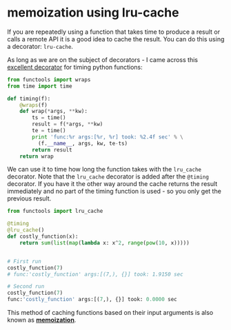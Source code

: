 # memoization using lru-cache

If you are repeatedly using a function that takes time to produce a result
or calls a remote API it is a good idea to cache the result. You can do this using 
a decorator: `lru-cache`.

As long as we are on the subject of decorators - I came across this [excellent decorator](https://stackoverflow.com/questions/1622943/timeit-versus-timing-decorator) for timing
python functions:

```python
from functools import wraps
from time import time

def timing(f):
    @wraps(f)
    def wrap(*args, **kw):
        ts = time()
        result = f(*args, **kw)
        te = time()
        print 'func:%r args:[%r, %r] took: %2.4f sec' % \
          (f.__name__, args, kw, te-ts)
        return result
    return wrap
```

We can use it to time how long the function takes with the `lru_cache` decorator.
Note that the `lru_cache` decorator is added after the `@timing` decorator. If you have it the other way around
the cache returns the result immediately and no part of the timing function is used - so you only get the previous result.

```python
from functools import lru_cache

@timing
@lru_cache()
def costly_function(x):
    return sum(list(map(lambda x: x^2, range(pow(10, x)))))


# First run
costly_function(7)
# func:'costly_function' args:[(7,), {}] took: 1.9150 sec

# Second run
costly_function(7)
func:'costly_function' args:[(7,), {}] took: 0.0000 sec

```

This method of caching functions based on their input arguments is also known as __[memoization](https://en.wikipedia.org/wiki/Memoization)__. 
